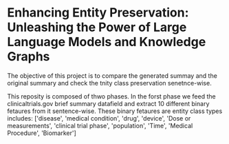 # Enhancing Entity Preservation: Unleashing the Power of Large Language Models and Knowledge Graphs
The objective of this project is to compare the generated summay and the original summary and check the tnity class preservation senetnce-wise. 

This reposity is composed of thwo phases. In the forst phase we feed the clinicaltrials.gov brief summary datafield and extract 10 different binary fetaures from it sentence-wise. These binary fetaures are entity class types includes: ['disease',
 'medical condition',
 'drug',
 'device',
 'Dose or measurements',
 'clinical trial phase',
 'population',
 'Time',
 'Medical Procedure',
 'Biomarker']

 
